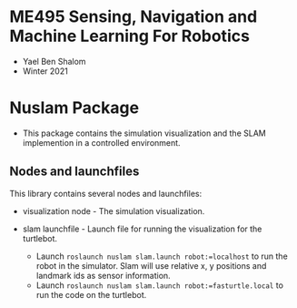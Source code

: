 # ME495 Sensing, Navigation and Machine Learning For Robotics
* Yael Ben Shalom
* Winter 2021


# Nuslam Package
* This package contains the simulation visualization and the SLAM implemention in a controlled environment.<br>


## Nodes and launchfiles
This library contains several nodes and launchfiles:
- visualization node - The simulation visualization.

- slam launchfile - Launch file for running the visualization for the turtlebot.
    * Launch `roslaunch nuslam slam.launch robot:=localhost` to run the robot in the simulator. Slam will use relative x, y positions and landmark ids as sensor information.
    * Launch `roslaunch nuslam slam.launch robot:=fasturtle.local` to run the code on the turtlebot.